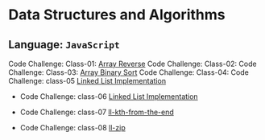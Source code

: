 # Data Structures and Algorithms

## Language: `JavaScript`

Code Challenge: Class-01: [Array Reverse](code-challenges/array-reverse/reverse/README.md)
Code Challenge: Class-02: 
Code Challenge: Class-03: [Array Binary Sort](code-challenges/arrayBinarySearch/README.md)
Code Challenge: Class-04: 
Code Challenge: class-05 [Linked List Implementation](data-structures/linkedList/README.md)

- Code Challenge: class-06 [Linked List Implementation](data-structures/linkedList/README.md)

- Code Challenge: class-07 [ll-kth-from-the-end](data-structures/linkedList/README.md)

- Code Challenge: class-08 [ll-zip](data-structures/linkedList/README.md)

<!-- - Code Challenge: class-09 [Linked List Implementation](code-challenges/llzip/README.md) -->


